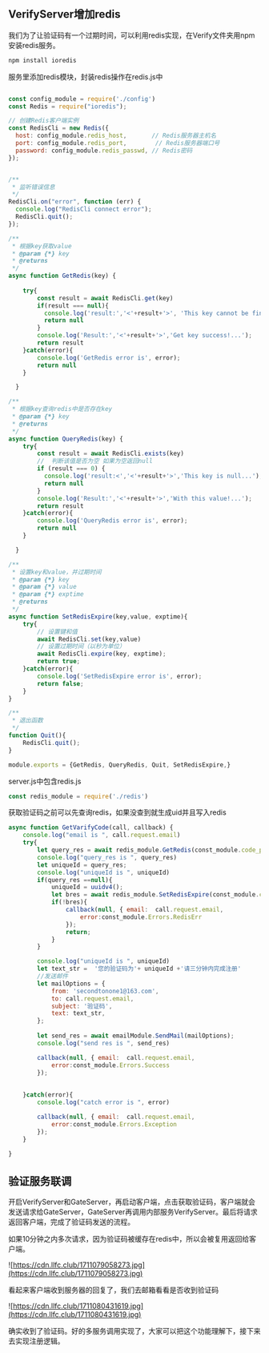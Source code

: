 ## VerifyServer增加redis

我们为了让验证码有一个过期时间，可以利用redis实现，在Verify文件夹用npm安装redis服务。
``` bash
npm install ioredis
```
服务里添加redis模块，封装redis操作在redis.js中
``` js

const config_module = require('./config')
const Redis = require("ioredis");

// 创建Redis客户端实例
const RedisCli = new Redis({
  host: config_module.redis_host,       // Redis服务器主机名
  port: config_module.redis_port,        // Redis服务器端口号
  password: config_module.redis_passwd, // Redis密码
});


/**
 * 监听错误信息
 */
RedisCli.on("error", function (err) {
  console.log("RedisCli connect error");
  RedisCli.quit();
});

/**
 * 根据key获取value
 * @param {*} key 
 * @returns 
 */
async function GetRedis(key) {
    
    try{
        const result = await RedisCli.get(key)
        if(result === null){
          console.log('result:','<'+result+'>', 'This key cannot be find...')
          return null
        }
        console.log('Result:','<'+result+'>','Get key success!...');
        return result
    }catch(error){
        console.log('GetRedis error is', error);
        return null
    }

  }

/**
 * 根据key查询redis中是否存在key
 * @param {*} key 
 * @returns 
 */
async function QueryRedis(key) {
    try{
        const result = await RedisCli.exists(key)
        //  判断该值是否为空 如果为空返回null
        if (result === 0) {
          console.log('result:<','<'+result+'>','This key is null...');
          return null
        }
        console.log('Result:','<'+result+'>','With this value!...');
        return result
    }catch(error){
        console.log('QueryRedis error is', error);
        return null
    }

  }

/**
 * 设置key和value，并过期时间
 * @param {*} key 
 * @param {*} value 
 * @param {*} exptime 
 * @returns 
 */
async function SetRedisExpire(key,value, exptime){
    try{
        // 设置键和值
        await RedisCli.set(key,value)
        // 设置过期时间（以秒为单位）
        await RedisCli.expire(key, exptime);
        return true;
    }catch(error){
        console.log('SetRedisExpire error is', error);
        return false;
    }
}

/**
 * 退出函数
 */
function Quit(){
    RedisCli.quit();
}

module.exports = {GetRedis, QueryRedis, Quit, SetRedisExpire,}
```
server.js中包含redis.js
``` js
const redis_module = require('./redis')
```
获取验证码之前可以先查询redis，如果没查到就生成uid并且写入redis
``` js
async function GetVarifyCode(call, callback) {
    console.log("email is ", call.request.email)
    try{
        let query_res = await redis_module.GetRedis(const_module.code_prefix+call.request.email);
        console.log("query_res is ", query_res)
        let uniqueId = query_res;
        console.log("uniqueId is ", uniqueId)
        if(query_res ==null){
            uniqueId = uuidv4();
            let bres = await redis_module.SetRedisExpire(const_module.code_prefix+call.request.email, uniqueId,600)
            if(!bres){
                callback(null, { email:  call.request.email,
                    error:const_module.Errors.RedisErr
                });
                return;
            }
        }

        console.log("uniqueId is ", uniqueId)
        let text_str =  '您的验证码为'+ uniqueId +'请三分钟内完成注册'
        //发送邮件
        let mailOptions = {
            from: 'secondtonone1@163.com',
            to: call.request.email,
            subject: '验证码',
            text: text_str,
        };
    
        let send_res = await emailModule.SendMail(mailOptions);
        console.log("send res is ", send_res)

        callback(null, { email:  call.request.email,
            error:const_module.Errors.Success
        }); 
        
 
    }catch(error){
        console.log("catch error is ", error)

        callback(null, { email:  call.request.email,
            error:const_module.Errors.Exception
        }); 
    }
     
}
```

## 验证服务联调

开启VerifyServer和GateServer，再启动客户端，点击获取验证码，客户端就会发送请求给GateServer，GateServer再调用内部服务VerifyServer。最后将请求返回客户端，完成了验证码发送的流程。

如果10分钟之内多次请求，因为验证码被缓存在redis中，所以会被复用返回给客户端。

![https://cdn.llfc.club/1711079058273.jpg](https://cdn.llfc.club/1711079058273.jpg)

看起来客户端收到服务器的回复了，我们去邮箱看看是否收到验证码

![https://cdn.llfc.club/1711080431619.jpg](https://cdn.llfc.club/1711080431619.jpg)

确实收到了验证码。好的多服务调用实现了，大家可以把这个功能理解下，接下来去实现注册逻辑。